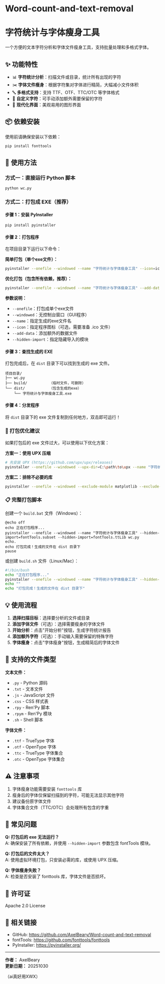# Word-count-and-text-removal
# 字符统计与字体瘦身工具

一个方便的文本字符分析和字体文件瘦身工具，支持批量处理和多格式字体。

## ✨ 功能特性

- 📊 **字符统计分析**：扫描文件或目录，统计所有出现的字符
- ✂️ **字体文件瘦身**：根据字符集对字体进行精简，大幅减小文件体积
- 🔤 **多格式支持**：支持 TTF、OTF、TTC/OTC 等字体格式
- 📝 **自定义字符**：可手动添加额外需要保留的字符
- 🎨 **现代化界面**：美观易用的图形界面

## 📦 依赖安装

使用前请确保安装以下依赖：

```bash
pip install fonttools
```

## 🚀 使用方法

### 方式一：直接运行 Python 脚本

```bash
python wc.py
```

### 方式二：打包成 EXE（推荐）

#### 步骤 1：安装 PyInstaller

```bash
pip install pyinstaller
```

#### 步骤 2：打包程序

在项目目录下运行以下命令：

**简单打包（单个exe文件）：**
```bash
pyinstaller --onefile --windowed --name "字符统计与字体瘦身工具" --icon=icon.ico wc.py
```

**优化打包（包含所有依赖，推荐）：**
```bash
pyinstaller --onefile --windowed --name "字符统计与字体瘦身工具" --add-data "fontTools;fontTools" --hidden-import=fontTools.subset --hidden-import=fontTools.ttLib --icon=icon.ico wc.py
```

**参数说明：**
- `--onefile`：打包成单个exe文件
- `--windowed`：无控制台窗口（GUI程序）
- `--name`：指定生成的exe文件名
- `--icon`：指定程序图标（可选，需要准备 .ico 文件）
- `--add-data`：添加额外的数据文件
- `--hidden-import`：指定隐藏导入的模块

#### 步骤 3：查找生成的 EXE

打包完成后，在 `dist` 目录下可以找到生成的 exe 文件。

```
项目目录/
├── wc.py
├── build/          （临时文件，可删除）
└── dist/           （包含生成的exe）
    └── 字符统计与字体瘦身工具.exe
```

#### 步骤 4：分发程序

将 `dist` 目录下的 exe 文件复制到任何地方，双击即可运行！

### 🔧 打包优化建议

如果打包后的 exe 文件过大，可以使用以下优化方案：

**方案一：使用 UPX 压缩**
```bash
# 先安装 UPX (https://github.com/upx/upx/releases)
pyinstaller --onefile --windowed --upx-dir=C:\path\to\upx --name "字符统计与字体瘦身工具" wc.py
```

**方案二：排除不必要的库**
```bash
pyinstaller --onefile --windowed --exclude-module matplotlib --exclude-module pandas --name "字符统计与字体瘦身工具" wc.py
```

### 📋 完整打包脚本

创建一个 `build.bat` 文件（Windows）：

```batch
@echo off
echo 正在打包程序...
pyinstaller --onefile --windowed --name "字符统计与字体瘦身工具" --hidden-import=fontTools.subset --hidden-import=fontTools.ttLib wc.py
echo.
echo 打包完成！生成的文件在 dist 目录下
pause
```

或创建 `build.sh` 文件（Linux/Mac）：

```bash
#!/bin/bash
echo "正在打包程序..."
pyinstaller --onefile --windowed --name "字符统计与字体瘦身工具" --hidden-import=fontTools.subset --hidden-import=fontTools.ttLib wc.py
echo ""
echo "打包完成！生成的文件在 dist 目录下"
```

## 💡 使用流程

1. **选择扫描目标**：选择要分析的文件或目录
2. **添加字体文件**（可选）：选择需要瘦身的字体文件
3. **开始分析**：点击"开始分析"按钮，生成字符统计报告
4. **添加额外字符**（可选）：手动输入需要保留的特殊字符
5. **字体瘦身**：点击"字体瘦身"按钮，生成精简后的字体文件

## 📝 支持的文件类型

**文本文件：**
- `.py` - Python 源码
- `.txt` - 文本文件
- `.js` - JavaScript 文件
- `.css` - CSS 样式表
- `.rpy` - Ren'Py 脚本
- `.rpym` - Ren'Py 模块
- `.sh` - Shell 脚本

**字体文件：**
- `.ttf` - TrueType 字体
- `.otf` - OpenType 字体
- `.ttc` - TrueType 字体集合
- `.otc` - OpenType 字体集合

## ⚠️ 注意事项

1. 字体瘦身功能需要安装 `fonttools` 库
2. 瘦身后的字体仅保留扫描到的字符，可能无法显示其他字符
3. 建议备份原字体文件
4. 字体集合文件（TTC/OTC）会处理所有包含的字重

## 🐛 常见问题

**Q: 打包后的 exe 无法运行？**  
A: 确保安装了所有依赖，并使用 `--hidden-import` 参数包含 fontTools 模块。

**Q: 打包后的文件太大？**  
A: 使用虚拟环境打包，只安装必需的库，或使用 UPX 压缩。

**Q: 字体瘦身失败？**  
A: 检查是否安装了 fonttools 库，字体文件是否损坏。

## 📄 许可证

Apache 2.0 License

## 🔗 相关链接

- GitHub: https://github.com/AxelBeary/Word-count-and-text-removal
- fontTools: https://github.com/fonttools/fonttools
- PyInstaller: https://pyinstaller.org/

---

**作者：** AxelBeary  
**更新日期：** 20251030

（ai真好用XWX）
